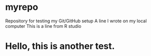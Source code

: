 # myrepo
Repository for testing my Git/GitHub setup
A line I wrote on my local computer 
This is a line from R studio

# Hello, this is another test.